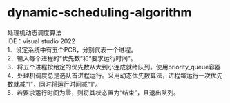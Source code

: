 # dynamic-scheduling-algorithm
处理机动态调度算法  
IDE：visual studio 2022  
1．设定系统中有五个PCB，分别代表一个进程。  
2．输入每个进程的“优先数”和“要求运行时间”。  
3．将五个进程按给定的优先数从大到小连成就绪队列。使用priority_queue容器  
4．处理机调度总是选队首进程运行。采用动态优先数算法，进程每运行一次优先数就减“1”，同时将运行时间减“1”。  
5．若要求运行时间为零，则将其状态置为“结束”，且退出队列。
